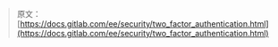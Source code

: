 > 原文：[https://docs.gitlab.com/ee/security/two_factor_authentication.html](https://docs.gitlab.com/ee/security/two_factor_authentication.html)